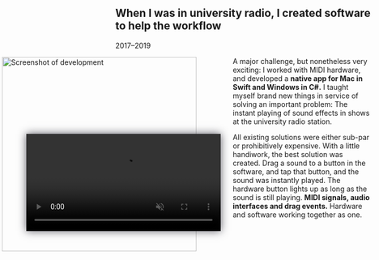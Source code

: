 ## When I was in university radio, I created software to help the workflow

<p class="meta">2017–2019</p>

<style>
	#clip-manager-thingy {
		float: left;
		position: relative;
		margin: 0 1.5rem 0 -14rem;
		width: 27rem;
		height: 24rem;
	}

	#clip-manager-thingy video {
		position: absolute;
		top: 9.5rem;
		left: 3rem;
		width: 24rem;
		box-shadow: 0 0 1rem rgba(37, 36, 48, .75);
	}
</style>

<div id="clip-manager-thingy">
	<img src="{{ '/assets/clip-manager-dev.jpg' | url }}" width="384" alt="Screenshot of development"/>
	<video src="{{ '/assets/clip manager tap cropped.mp4' | url }}" loop muted autoplay></video>
</div>

A major challenge, but nonetheless very exciting: I worked with MIDI hardware, and developed a **native app for Mac in Swift and Windows in C#.** I taught myself brand new things in service of solving an important problem: The instant playing of sound effects in shows at the university radio station.

All existing solutions were either sub-par or prohibitively expensive. With a little handiwork, the best solution was created. Drag a sound to a button in the software, and tap that button, and the sound was instantly played. The hardware button lights up as long as the sound is still playing. <!-- The resulting audio was being sent to its own channel on the mixer, allowing the studio engineer to set the volume level as fit. --> **MIDI signals, audio interfaces and drag events.** Hardware and software working together as one. <br style="clear:left" />

